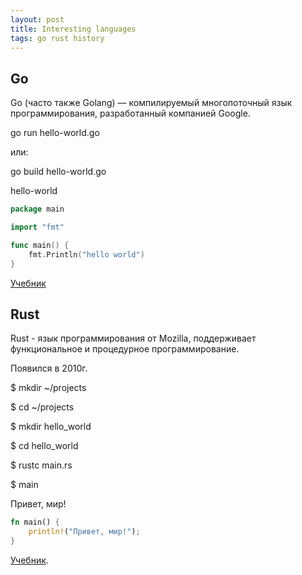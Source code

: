 ```yaml
---
layout: post
title: Interesting languages
tags: go rust history
---
```


## Go
Go (часто также Golang) — компилируемый многопоточный язык программирования, разработанный компанией Google.

go run hello-world.go

или:

go build hello-world.go

hello-world

```go
package main

import "fmt"

func main() {
    fmt.Println("hello world")
}
```

[Учебник](http://golang-book.ru/)

## Rust
Rust - язык программирования от Mozilla, поддерживает функциональное и процедурное программирование.

Появился в 2010г.

$ mkdir ~/projects

$ cd ~/projects

$ mkdir hello_world

$ cd hello_world

$ rustc main.rs

$ main

Привет, мир!

```rust
fn main() {
    println!("Привет, мир!");
}
```

[Учебник](http://rurust.github.io/rust_book_ru/).